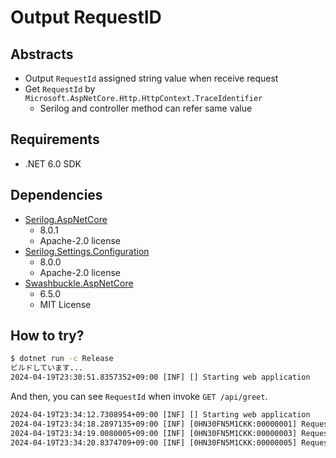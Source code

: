 # Output RequestID

## Abstracts

* Output `RequestId` assigned string value when receive request
* Get `RequestId` by `Microsoft.AspNetCore.Http.HttpContext.TraceIdentifier`
  * Serilog and controller method can refer same value

## Requirements

* .NET 6.0 SDK

## Dependencies

* [Serilog.AspNetCore](https://github.com/serilog/serilog-aspnetcore)
  * 8.0.1
  * Apache-2.0 license
* [Serilog.Settings.Configuration](https://github.com/serilog/serilog-settings-configuration)
  * 8.0.0
  * Apache-2.0 license
* [Swashbuckle.AspNetCore](https://github.com/domaindrivendev/Swashbuckle.AspNetCore)
  * 6.5.0
  * MIT License

## How to try?

````bat
$ dotnet run -c Release
ビルドしています...
2024-04-19T23:30:51.8357352+09:00 [INF] [] Starting web application
````

And then, you can see `RequestId` when invoke `GET /api/greet`.

````bat
2024-04-19T23:34:12.7308954+09:00 [INF] [] Starting web application
2024-04-19T23:34:18.2897135+09:00 [INF] [0HN30FN5M1CKK:00000001] Request Get, RequestId (HttpContext.TraceIdentifier): 0HN30FN5M1CKK:00000001
2024-04-19T23:34:19.0080005+09:00 [INF] [0HN30FN5M1CKK:00000003] Request Get, RequestId (HttpContext.TraceIdentifier): 0HN30FN5M1CKK:00000003
2024-04-19T23:34:20.8374709+09:00 [INF] [0HN30FN5M1CKK:00000005] Request Get, RequestId (HttpContext.TraceIdentifier): 0HN30FN5M1CKK:00000005
````